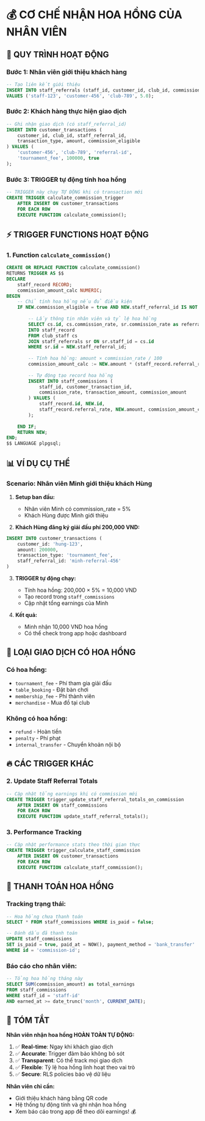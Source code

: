# 💰 CƠ CHẾ NHẬN HOA HỒNG CỦA NHÂN VIÊN

## 🔄 QUY TRÌNH HOẠT ĐỘNG

### **Bước 1: Nhân viên giới thiệu khách hàng**
```sql
-- Tạo liên kết giới thiệu
INSERT INTO staff_referrals (staff_id, customer_id, club_id, commission_rate)
VALUES ('staff-123', 'customer-456', 'club-789', 5.0);
```

### **Bước 2: Khách hàng thực hiện giao dịch**
```sql
-- Ghi nhận giao dịch (có staff_referral_id)
INSERT INTO customer_transactions (
    customer_id, club_id, staff_referral_id,
    transaction_type, amount, commission_eligible
) VALUES (
    'customer-456', 'club-789', 'referral-id',
    'tournament_fee', 100000, true
);
```

### **Bước 3: TRIGGER tự động tính hoa hồng**
```sql
-- TRIGGER này chạy TỰ ĐỘNG khi có transaction mới
CREATE TRIGGER calculate_commission_trigger
    AFTER INSERT ON customer_transactions
    FOR EACH ROW
    EXECUTE FUNCTION calculate_commission();
```

## ⚡ TRIGGER FUNCTIONS HOẠT ĐỘNG

### **1. Function `calculate_commission()`**
```sql
CREATE OR REPLACE FUNCTION calculate_commission()
RETURNS TRIGGER AS $$
DECLARE
    staff_record RECORD;
    commission_amount_calc NUMERIC;
BEGIN
    -- Chỉ tính hoa hồng nếu đủ điều kiện
    IF NEW.commission_eligible = true AND NEW.staff_referral_id IS NOT NULL THEN
        
        -- Lấy thông tin nhân viên và tỷ lệ hoa hồng
        SELECT cs.id, cs.commission_rate, sr.commission_rate as referral_rate
        INTO staff_record
        FROM club_staff cs
        JOIN staff_referrals sr ON sr.staff_id = cs.id
        WHERE sr.id = NEW.staff_referral_id;
        
        -- Tính hoa hồng: amount × commission_rate / 100
        commission_amount_calc := NEW.amount * (staff_record.referral_rate / 100);
        
        -- Tự động tạo record hoa hồng
        INSERT INTO staff_commissions (
            staff_id, customer_transaction_id,
            commission_rate, transaction_amount, commission_amount
        ) VALUES (
            staff_record.id, NEW.id,
            staff_record.referral_rate, NEW.amount, commission_amount_calc
        );
        
    END IF;
    RETURN NEW;
END;
$$ LANGUAGE plpgsql;
```

## 📊 VÍ DỤ CỤ THỂ

### **Scenario**: Nhân viên Minh giới thiệu khách Hùng

1. **Setup ban đầu:**
   - Nhân viên Minh có commission_rate = 5%
   - Khách Hùng được Minh giới thiệu

2. **Khách Hùng đăng ký giải đấu phí 200,000 VND:**
```sql
INSERT INTO customer_transactions (
    customer_id: 'hung-123',
    amount: 200000,
    transaction_type: 'tournament_fee',
    staff_referral_id: 'minh-referral-456'
)
```

3. **TRIGGER tự động chạy:**
   - Tính hoa hồng: 200,000 × 5% = 10,000 VND
   - Tạo record trong `staff_commissions`
   - Cập nhật tổng earnings của Minh

4. **Kết quả:**
   - Minh nhận 10,000 VND hoa hồng
   - Có thể check trong app hoặc dashboard

## 🎯 LOẠI GIAO DỊCH CÓ HOA HỒNG

### **Có hoa hồng:**
- `tournament_fee` - Phí tham gia giải đấu
- `table_booking` - Đặt bàn chơi  
- `membership_fee` - Phí thành viên
- `merchandise` - Mua đồ tại club

### **Không có hoa hồng:**
- `refund` - Hoàn tiền
- `penalty` - Phí phạt
- `internal_transfer` - Chuyển khoản nội bộ

## 🔥 CÁC TRIGGER KHÁC

### **2. Update Staff Referral Totals**
```sql
-- Cập nhật tổng earnings khi có commission mới
CREATE TRIGGER trigger_update_staff_referral_totals_on_commission
    AFTER INSERT ON staff_commissions
    FOR EACH ROW
    EXECUTE FUNCTION update_staff_referral_totals();
```

### **3. Performance Tracking**
```sql  
-- Cập nhật performance stats theo thời gian thực
CREATE TRIGGER trigger_calculate_staff_commission
    AFTER INSERT ON customer_transactions
    FOR EACH ROW  
    EXECUTE FUNCTION calculate_staff_commission();
```

## 💸 THANH TOÁN HOA HỒNG

### **Tracking trạng thái:**
```sql
-- Hoa hồng chưa thanh toán
SELECT * FROM staff_commissions WHERE is_paid = false;

-- Đánh dấu đã thanh toán
UPDATE staff_commissions 
SET is_paid = true, paid_at = NOW(), payment_method = 'bank_transfer'
WHERE id = 'commission-id';
```

### **Báo cáo cho nhân viên:**
```sql
-- Tổng hoa hồng tháng này
SELECT SUM(commission_amount) as total_earnings
FROM staff_commissions  
WHERE staff_id = 'staff-id' 
AND earned_at >= date_trunc('month', CURRENT_DATE);
```

## 🚀 TÓM TẮT

**Nhân viên nhận hoa hồng HOÀN TOÀN TỰ ĐỘNG:**

1. ✅ **Real-time**: Ngay khi khách giao dịch
2. ✅ **Accurate**: Trigger đảm bảo không bỏ sót  
3. ✅ **Transparent**: Có thể track mọi giao dịch
4. ✅ **Flexible**: Tỷ lệ hoa hồng linh hoạt theo vai trò
5. ✅ **Secure**: RLS policies bảo vệ dữ liệu

**Nhân viên chỉ cần:**
- Giới thiệu khách hàng bằng QR code
- Hệ thống tự động tính và ghi nhận hoa hồng
- Xem báo cáo trong app để theo dõi earnings! 💰